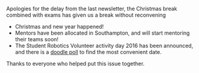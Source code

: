 Apologies for the delay from the last newsletter, the Christmas break combined with exams has given us a break without reconvening

- Christmas and new year happened!
- Mentors have been allocated in Southampton, and will start mentoring their teams soon!
- The Student Robotics Volunteer activity day 2016 has been announced, and there is a [doodle poll][doodle-poll] to find the most convenient date.

Thanks to everyone who helped put this issue together.


[doodle-poll]: http://doodle.com/poll/fnskxi2ykaddh45s
